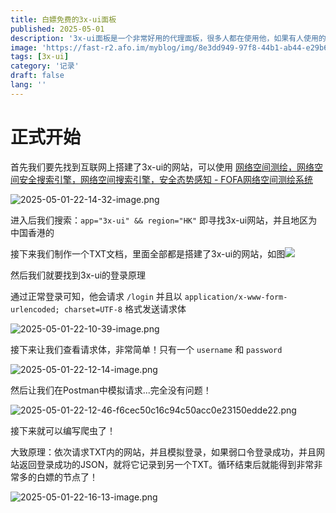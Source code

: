 ```yaml
---
title: 白嫖免费的3x-ui面板
published: 2025-05-01
description: '3x-ui面板是一个非常好用的代理面板，很多人都在使用他，如果有人使用的是默认密码...'
image: 'https://fast-r2.afo.im/myblog/img/8e3dd949-97f8-44b1-ab44-e29b64b6c1a8.webp'
tags: [3x-ui]
category: '记录'
draft: false 
lang: ''
---
```


# 正式开始

首先我们要先找到互联网上搭建了3x-ui的网站，可以使用 [网络空间测绘，网络空间安全搜索引擎，网络空间搜索引擎，安全态势感知 - FOFA网络空间测绘系统](https://fofa.info/)

![2025-05-01-22-14-32-image.png](https://fast-r2.afo.im/fuwari-blog/img/2025-05-01-22-14-32-image.png)

进入后我们搜索：`app="3x-ui" && region="HK"` 即寻找3x-ui网站，并且地区为中国香港的

接下来我们制作一个TXT文档，里面全部都是搭建了3x-ui的网站，如图![](https://fast-r2.afo.im/myblog/img/8b9390ec-61b0-4f78-8d76-aa2b7cb136e5.webp)

然后我们就要找到3x-ui的登录原理

通过正常登录可知，他会请求 `/login` 并且以 `application/x-www-form-urlencoded; charset=UTF-8` 格式发送请求体

![2025-05-01-22-10-39-image.png](https://fast-r2.afo.im/fuwari-blog/img/2025-05-01-22-10-39-image.png)

接下来让我们查看请求体，非常简单！只有一个 `username` 和 `password`

![2025-05-01-22-12-14-image.png](https://fast-r2.afo.im/fuwari-blog/img/2025-05-01-22-12-14-image.png)

然后让我们在Postman中模拟请求...完全没有问题！

![2025-05-01-22-12-46-f6cec50c16c94c50acc0e23150edde22.png](https://fast-r2.afo.im/fuwari-blog/img/2025-05-01-22-12-46-f6cec50c16c94c50acc0e23150edde22.png)

接下来就可以编写爬虫了！

大致原理：依次请求TXT内的网站，并且模拟登录，如果弱口令登录成功，并且网站返回登录成功的JSON，就将它记录到另一个TXT。循环结束后就能得到非常非常多的白嫖的节点了！

![2025-05-01-22-16-13-image.png](https://fast-r2.afo.im/fuwari-blog/img/2025-05-01-22-16-13-image.png)
